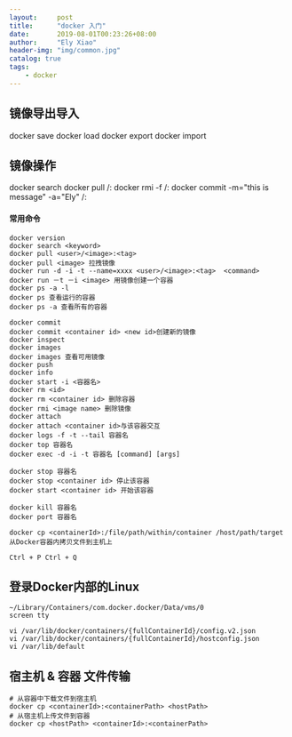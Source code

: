 ```yaml
---
layout:     post
title:      "docker 入门"
date:       2019-08-01T00:23:26+08:00
author:     "Ely Xiao"
header-img: "img/common.jpg"
catalog: true
tags:
    - docker
---
```


## 镜像导出导入
docker save
docker load
docker export
docker import

## 镜像操作
docker search 
docker pull <repo>/<imageId>:<tag>
docker rmi -f <repo>/<imageId>:<tag>
docker commit -m="this is message" -a="Ely" <containerId> <repo>/<imageId>:<tag>



#### 常用命令
```
docker version
docker search <keyword>
docker pull <user>/<image>:<tag>
docker pull <image> 拉拽镜像
docker run -d -i -t --name=xxxx <user>/<image>:<tag>  <command>
docker run －t －i <image> 用镜像创建一个容器
docker ps -a -l
docker ps 查看运行的容器
docker ps -a 查看所有的容器

docker commit
docker commit <container id> <new id>创建新的镜像
docker inspect
docker images
docker images 查看可用镜像
docker push
docker info
docker start -i <容器名>
docker rm <id>
docker rm <container id> 删除容器
docker rmi <image name> 删除镜像
docker attach 
docker attach <container id>与该容器交互
docker logs -f -t --tail 容器名
docker top 容器名
docker exec -d -i -t 容器名 [command] [args]

docker stop 容器名
docker stop <container id> 停止该容器
docker start <container id> 开始该容器

docker kill 容器名
docker port 容器名

docker cp <containerId>:/file/path/within/container /host/path/target 从Docker容器内拷贝文件到主机上

Ctrl + P Ctrl + Q
```

## 登录Docker内部的Linux
```
~/Library/Containers/com.docker.docker/Data/vms/0
screen tty

vi /var/lib/docker/containers/{fullContainerId}/config.v2.json
vi /var/lib/docker/containers/{fullContainerId}/hostconfig.json
vi /var/lib/default
```





## 宿主机 & 容器 文件传输
```
# 从容器中下载文件到宿主机
docker cp <containerId>:<containerPath> <hostPath>
# 从宿主机上传文件到容器
docker cp <hostPath> <containerId>:<containerPath>
```